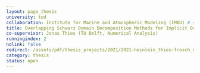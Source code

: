 ```yaml
---
layout: page_thesis
university: tud
collaboration: Institute for Marine and Atmospheric Modeling (IMAU) # <a href="https://www.uu.nl/en/research/institute-for-marine-and-atmospheric-research-imau" target="_blank">Institute for Marine and Atmospheric Modeling (IMAU)</a>
title: Overlapping Schwarz Domain Decomposition Methods for Implicit Ocean Models
co-supervisor: Jonas Thies (TU Delft, Numerical Analysis)
runningindex: 2
nolink: false
redirect: /assets/pdf/thesis_projects/2021/2021-heinlein_thies-frosch_ocean.pdf
category: thesis
status: open
---
```

